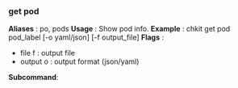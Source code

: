 
### get pod

**Aliases**   :
  po, pods
**Usage**     :
 Show pod info.
**Example**   :
  chkit get pod pod_label [-o yaml/json] [-f output_file]
**Flags**     :
  + file f : output file
  + output o : output format (json/yaml)
  
**Subcommand**:
  

